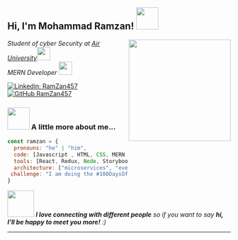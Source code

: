 <h2> Hi, I'm Mohammad Ramzan! <img src="https://media.giphy.com/media/mGcNjsfWAjY5AEZNw6/giphy.gif" width="50"></h2>
<img align='right' src="https://cdn.dribbble.com/users/1025838/screenshots/6220885/devguy3.gif" width="230">
<p><em>Student of cyber Security at <a href="https://www.au.edu.pk/">Air University</a><img src="https://media.giphy.com/media/fYSnHlufseco8Fh93Z/giphy.gif" width="30">
</br>
   MERN Developer <img src="https://media.giphy.com/media/WUlplcMpOCEmTGBtBW/giphy.gif" width="30"> 
</em></p>

[![Linkedin: RamZan457](https://img.shields.io/badge/-ramzan457-blue?style=flat-square&logo=Linkedin&logoColor=white&link=https://www.linkedin.com/in/ramzan457/)](https://www.linkedin.com/in/ramzan457/)
[![GitHub RamZan457](https://img.shields.io/github/followers/RamZan457?label=follow&style=social)](https://github.com/RamZan457)


### <img src="https://media.giphy.com/media/VgCDAzcKvsR6OM0uWg/giphy.gif" width="50"> A little more about me...  

```javascript
const ramzan = {
  pronouns: "he" | "him",
  code: [Javascript , HTML, CSS, MERN , Python],
  tools: [React, Redux, Node, Storybook, Styled-Components, Jest, Docker],
  architecture: ["microservices", "event-driven", "design system pattern"],
 challenge: "I am doing the #100DaysOfCode challenge focused on react and typescript"
}
```

<img src="https://media.giphy.com/media/LnQjpWaON8nhr21vNW/giphy.gif" width="60"> <em><b>I love connecting with different people</b> so if you want to say <b>hi, I'll be happy to meet you more!</b> :)</em>

---

